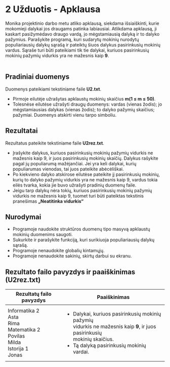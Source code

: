 # 2 Užduotis - Apklausa
Monika  projektinio darbo metu atliko apklausą, siekdama išsiaiškinti, kurie mokomieji dalykai jos draugams patinka labiausiai. Atlikdama apklausą, ji kaskart pasižymėdavo draugo vardą, jo mėgstamiausią dalyką ir to dalyko pažymius. Parašykite programą, kuri sudarytų mokinių nurodytų populiariausių dalykų sąrašą ir pateiktų šiuos dalykus pasirinkusių mokinių vardus. Sąraše turi būti pateikiami tik tie dalykai, kuriuos pasirinkusių mokinių pažymių vidurkis yra ne mažesnis kaip <b>9</b>.
<br></br>
## Pradiniai duomenys
Duomenys pateikiami tekstiniame faile <b>U2.txt</b>.
- Pirmoje eilutėje užrašytas apklaustų mokinių skaičius <b>m(1 ≤ m ≤ 50)</b>.
- Tolesnėse eilutėse užrašyti draugų duomenys: vardas (vienas žodis); jo mėgstamiausias dalykas (vienas žodis); to dalyko pažymių skaičius; pažymiai. Duomenys atskirti vienu tarpo simboliu.

## Rezultatai
Rezultatus pateikite tekstiniame faile <b>U2rez.txt</b>.
- Įrašykite dalykus, kuriuos pasirinkusių mokinių pažymių vidurkis ne mažesnis  kaip  9, ir juos pasirinkusių mokinių skaičių. Dalykus rašykite pagal jų  populiarumą  mažėjančiai. Jei yra keli dalykai, kurių populiarumas vienodas, tai juos pateikite abėcėliškai.
- Po kiekvieno dalyko atskirose eilutėse pateikite jį pasirinkusių mokinių, kurių to dalyko pažymių vidurkis yra ne mažesnis kaip 9, vardus tokia eilės tvarka, kokia jie buvo užrašyti pradinių duomenų faile.
- Jeigu tarp dalykų nėra tokių, kuriuos pasirinkusių mokinių pažymių vidurkis ne mažesnis kaip 9, tuomet turi būti pateiktas tekstinis pranešimas <b>„Neatitinka vidurkis“</b>

## Nurodymai
- Programoje naudokite struktūros duomenų tipo masyvą apklaustų mokinių duomenims saugoti.
- Sukurkite ir parašykite funkciją, kuri surikiuoja populiariausių dalykų sąrašą.
- Programoje nenaudokite globalių kintamųjų.
- Programoje nenaudokite sakinių, skirtų darbui su ekranu.

## Rezultato failo pavyzdys ir paaiškinimas (U2rez.txt)
|                                                 Rezultatų failo pavyzdys                                                    |         Paaiškinimas         |
|-----------------------------------------------------------------------------------------------------------------------------|------------------------------|
| Informatika 2<br>Asta<br>Rima<br>Matematika 2<br>Povilas<br>Milda<br>Istorija 1<br>Jonas | <ul><li>Dalykai, kuriuos pasirinkusių mokinių pažymių<br> vidurkis ne mažesnis kaip <b>9</b>, ir juos pasirinkusių<br> mokinių skaičius.</li><li>Tą dalyką pasirinkusių mokinių vardai.</li></ul> |
